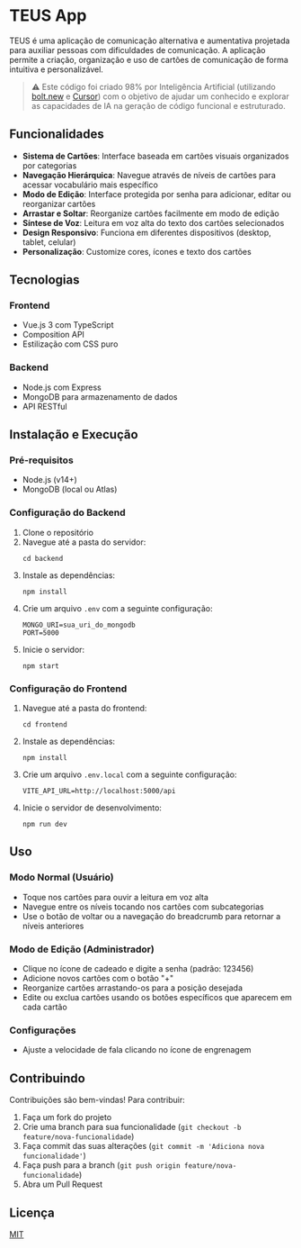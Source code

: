 # TEUS App

TEUS é uma aplicação de comunicação alternativa e aumentativa projetada para auxiliar pessoas com dificuldades de comunicação. A aplicação permite a criação, organização e uso de cartões de comunicação de forma intuitiva e personalizável.

> ⚠️ Este código foi criado 98% por Inteligência Artificial (utilizando [bolt.new](https://bolt.new) e [Cursor](https://cursor.so)) com o objetivo de ajudar um conhecido e explorar as capacidades de IA na geração de código funcional e estruturado.

## Funcionalidades

- **Sistema de Cartões**: Interface baseada em cartões visuais organizados por categorias
- **Navegação Hierárquica**: Navegue através de níveis de cartões para acessar vocabulário mais específico
- **Modo de Edição**: Interface protegida por senha para adicionar, editar ou reorganizar cartões
- **Arrastar e Soltar**: Reorganize cartões facilmente em modo de edição
- **Síntese de Voz**: Leitura em voz alta do texto dos cartões selecionados
- **Design Responsivo**: Funciona em diferentes dispositivos (desktop, tablet, celular)
- **Personalização**: Customize cores, ícones e texto dos cartões

## Tecnologias

### Frontend
- Vue.js 3 com TypeScript
- Composition API
- Estilização com CSS puro

### Backend
- Node.js com Express
- MongoDB para armazenamento de dados
- API RESTful

## Instalação e Execução

### Pré-requisitos
- Node.js (v14+)
- MongoDB (local ou Atlas)

### Configuração do Backend
1. Clone o repositório
2. Navegue até a pasta do servidor:
   ```
   cd backend
   ```
3. Instale as dependências:
   ```
   npm install
   ```
4. Crie um arquivo `.env` com a seguinte configuração:
   ```
   MONGO_URI=sua_uri_do_mongodb
   PORT=5000
   ```
5. Inicie o servidor:
   ```
   npm start
   ```

### Configuração do Frontend
1. Navegue até a pasta do frontend:
   ```
   cd frontend
   ```
2. Instale as dependências:
   ```
   npm install
   ```
3. Crie um arquivo `.env.local` com a seguinte configuração:
   ```
   VITE_API_URL=http://localhost:5000/api
   ```
4. Inicie o servidor de desenvolvimento:
   ```
   npm run dev
   ```

## Uso

### Modo Normal (Usuário)
- Toque nos cartões para ouvir a leitura em voz alta
- Navegue entre os níveis tocando nos cartões com subcategorias
- Use o botão de voltar ou a navegação do breadcrumb para retornar a níveis anteriores

### Modo de Edição (Administrador)
- Clique no ícone de cadeado e digite a senha (padrão: 123456)
- Adicione novos cartões com o botão "+"
- Reorganize cartões arrastando-os para a posição desejada
- Edite ou exclua cartões usando os botões específicos que aparecem em cada cartão

### Configurações
- Ajuste a velocidade de fala clicando no ícone de engrenagem

## Contribuindo

Contribuições são bem-vindas! Para contribuir:

1. Faça um fork do projeto
2. Crie uma branch para sua funcionalidade (`git checkout -b feature/nova-funcionalidade`)
3. Faça commit das suas alterações (`git commit -m 'Adiciona nova funcionalidade'`)
4. Faça push para a branch (`git push origin feature/nova-funcionalidade`)
5. Abra um Pull Request

## Licença

[MIT](LICENSE)
